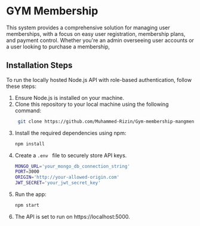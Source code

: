 # GYM Membership

This system provides a comprehensive solution for managing user memberships, with a focus on easy user registration, membership plans, and payment control. Whether you're an admin overseeing user accounts or a user looking to purchase a membership,

## Installation Steps

To run the locally hosted Node.js API with role-based authentication, follow these steps:

1. Ensure Node.js is installed on your machine.
2. Clone this repository to your local machine using the following command:
   ```bash
    git clone https://github.com/Muhammed-Rizin/Gym-membership-mangment-backend.git
3. Install the required dependencies using npm:
    ```bash
    npm install
4. Create a `.env ` file to securely store API keys.
    ```bash
    MONGO_URL='your_mongo_db_connection_string'
    PORT=3000
    ORIGIN='http://your-allowed-origin.com'
    JWT_SECRET='your_jwt_secret_key'
5. Run the app:
    ```bash
    npm start
6. The API is set to run on https://localhost:5000.